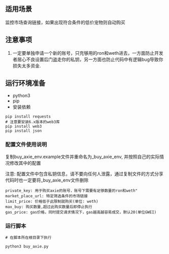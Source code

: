 ## 适用场景

监控市场查询链接，如果出现符合条件的低价宠物则自动购买

## 注意事项

1. 一定要单独申请一个新的账号，只充够用的ron和weth进去，一方面防止开发者居心不良设置后门盗走你的私钥，另一方面也防止代码中有逻辑bug导致你损失太多资金.



## 运行环境准备
- python3
- pip
- 安装依赖

```
pip install requests
# 注意要安装6.x版本的web3库
pip install web3
pip install json
```


### 配置文件使用说明

复制buy_axie_env.example文件并重命名为_buy_axie_env, 并按照自己的实际情况修改其中的配置

注意: 配置文件中包含私钥信息，请不要向任何人泄露，通过复制文件的方式分享代码时也一定要将_buy_axie_env文件删除


```
private_key: 用于购买axie的账号，账号下需要有足够数量的ron和weth" 
market_place_url: 特定筛选条件的市场链接
limit_price: 价格低于此限制就购买(单位: weth)
max_buy: 购买数量,超过此购买数量后即停止执行
gas_price: gas价格，同时提交请求情况下，gas越高越容易成交，默认20(单位GWEI)

```

### 运行脚本

```
# 在脚本所在根目录下执行

python3 buy_axie.py
```